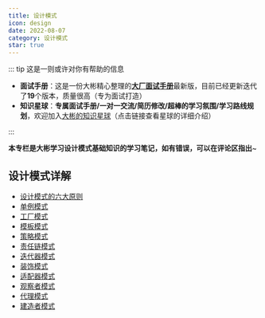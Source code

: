 ```yaml
---
title: 设计模式
icon: design
date: 2022-08-07
category: 设计模式
star: true
---
```


::: tip 这是一则或许对你有帮助的信息

- **面试手册**：这是一份大彬精心整理的[**大厂面试手册**](https://topjavaer.cn/zsxq/mianshishouce.html)最新版，目前已经更新迭代了**19**个版本，质量很高（专为面试打造）
- **知识星球**：**专属面试手册/一对一交流/简历修改/超棒的学习氛围/学习路线规划**，欢迎加入[大彬的知识星球](https://topjavaer.cn/zsxq/introduce.html)（点击链接查看星球的详细介绍）

:::

**本专栏是大彬学习设计模式基础知识的学习笔记，如有错误，可以在评论区指出**~

## 设计模式详解

- [设计模式的六大原则](./1-principle.md)
- [单例模式](./2-singleton.md)
- [工厂模式](./3-factory.md)
- [模板模式](./4-template.md)
- [策略模式](./5-strategy.md)
- [责任链模式](./6-chain.md)
- [迭代器模式](./7-iterator.md)
- [装饰模式](./8-decorator.md)
- [适配器模式](./9-adapter.md)
- [观察者模式](./10-observer.md)
- [代理模式](./11-proxy.md)
- [建造者模式](./12-builder.md)
